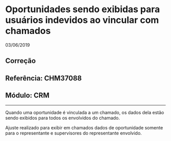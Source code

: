 # Oportunidades sendo exibidas para usuários indevidos ao vincular com chamados
03/06/2019
## Correção
## Referência: CHM37088
## Módulo: CRM
***

Quando uma oportunidade é vinculada a um chamado, os dados dela estão sendo exibidos para todos os envolvidos do chamado.

Ajuste realizado para exibir em chamados dados de oportunidade somente para o representante e supervisores do representante envolvido.